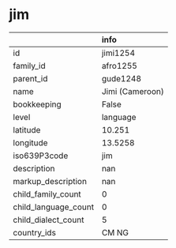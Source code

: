 # jim
|                      | info            |
|:---------------------|:----------------|
| id                   | jimi1254        |
| family_id            | afro1255        |
| parent_id            | gude1248        |
| name                 | Jimi (Cameroon) |
| bookkeeping          | False           |
| level                | language        |
| latitude             | 10.251          |
| longitude            | 13.5258         |
| iso639P3code         | jim             |
| description          | nan             |
| markup_description   | nan             |
| child_family_count   | 0               |
| child_language_count | 0               |
| child_dialect_count  | 5               |
| country_ids          | CM NG           |